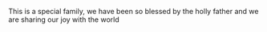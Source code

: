 This is a special family, we have been so blessed by the holly father and we are sharing our joy with the world
